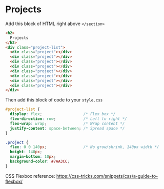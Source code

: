 # Projects

Add this block of HTML right above `</section>`

```html
<h2>
  Projects
</h2>
<div class="project-list">
  <div class="project"></div>
  <div class="project"></div>
  <div class="project"></div>
  <div class="project"></div>
  <div class="project"></div>
  <div class="project"></div>
  <div class="project"></div>
  <div class="project"></div>
</div>
```

Then add this block of code to your `style.css`
```css
#project-list {
  display: flex;                  /* Flex box */
  flex-direction: row;            /* Left to right */
  flex-wrap: wrap;                /* Wrap content */
  justify-content: space-between; /* Spread space */
}

.project {
  flex: 0 0 140px;                /* No grow/shrink, 140px width */
  height: 140px;
  margin-bottom: 10px;
  background-color: #7AA3CC;
}
```

CSS Flexbox reference: https://css-tricks.com/snippets/css/a-guide-to-flexbox/
